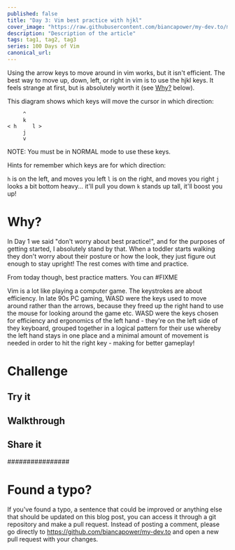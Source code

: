 ```yaml
---
published: false
title: "Day 3: Vim best practice with hjkl"
cover_image: "https://raw.githubusercontent.com/biancapower/my-dev.to/master/blog-posts/NAME-OF-YOUR-BLOG-POST/assets/cover.png"
description: "Description of the article"
tags: tag1, tag2, tag3
series: 100 Days of Vim
canonical_url:
---
```


Using the arrow keys to move around in vim works, but it isn't efficient. The best way to move up, down, left, or right in vim is to use the hjkl keys. It feels strange at first, but is absolutely worth it (see [Why?](#FIXME) below).

This diagram shows which keys will move the cursor in which direction:

```
     ^
     k
< h     l >
     j
     v
```

NOTE: You must be in NORMAL mode to use these keys.

Hints for remember which keys are for which direction:

`h` is on the left, and moves you left
`l` is on the right, and moves you right
`j` looks a bit bottom heavy... it'll pull you down
`k` stands up tall, it'll boost you up!

# Why?

In Day 1 we said "don't worry about best practice!", and for the purposes of getting started, I absolutely stand by that. When a toddler starts walking they don't worry about their posture or how the look, they just figure out enough to stay upright! The rest comes with time and practice.

From today though, best practice matters. You can           #FIXME

Vim is a lot like playing a computer game. The keystrokes are about efficiency. In late 90s PC gaming, WASD were the keys used to move around rather than the arrows, because they freed up the right hand to use the mouse for looking around the game etc. WASD were the keys chosen for efficiency and ergonomics of the left hand - they're on the left side of they keyboard, grouped together in a logical pattern for their use whereby the left hand stays in one place and a minimal amount of movement is needed in order to hit the right key - making for better gameplay!


# Challenge

## Try it

## Walkthrough

## Share it

################

# Found a typo?

If you've found a typo, a sentence that could be improved or anything else that should be updated on this blog post, you can access it through a git repository and make a pull request. Instead of posting a comment, please go directly to https://github.com/biancapower/my-dev.to and open a new pull request with your changes.
